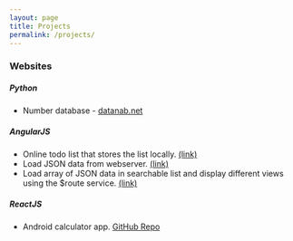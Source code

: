 ```yaml
---
layout: page
title: Projects
permalink: /projects/
---
```


### Websites


##### Python


- Number database - [datanab.net][datanab-link]


##### AngularJS

- Online todo list that stores the list locally. [(link)][todolist-link]
- Load JSON data from webserver. [(link)][server-link]
- Load array of JSON data in searchable list and display different views using the $route service. [(link)][project5-link]

##### ReactJS

- Android calculator app. [GitHub Repo][calculator-link]

[datanab-link]: http://www.datanab.net
[todolist-link]: http://joshuamfernandes.com/project3
[server-link]: http://joshuamfernandes.com/project4/
[project5-link]: http://joshuamfernandes.com/project5/
[calculator-link]: https://github.com/jmfernandes/Android/tree/master/Project1
